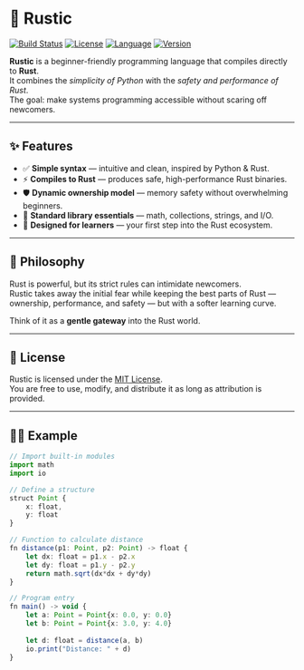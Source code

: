 # 🌲 Rustic

[![Build Status](https://img.shields.io/badge/build-passing-brightgreen.svg)](#)
[![License](https://img.shields.io/badge/license-MIT-blue.svg)](#)
[![Language](https://img.shields.io/badge/language-Rust-orange.svg)](#)
[![Version](https://img.shields.io/badge/version-0.1.0-yellow.svg)](#)

**Rustic** is a beginner-friendly programming language that compiles directly to **Rust**.  
It combines the *simplicity of Python* with the *safety and performance of Rust*.  
The goal: make systems programming accessible without scaring off newcomers.

---

## ✨ Features

- ✅ **Simple syntax** — intuitive and clean, inspired by Python & Rust.  
- ⚡ **Compiles to Rust** — produces safe, high-performance Rust binaries.  
- 🛡️ **Dynamic ownership model** — memory safety without overwhelming beginners.  
- 🧰 **Standard library essentials** — math, collections, strings, and I/O.  
- 🚀 **Designed for learners** — your first step into the Rust ecosystem.  

---

## 📖 Philosophy

Rust is powerful, but its strict rules can intimidate newcomers.  
Rustic takes away the initial fear while keeping the best parts of Rust —  
ownership, performance, and safety — but with a softer learning curve.

Think of it as a **gentle gateway** into the Rust world.  

---

## 📜 License

Rustic is licensed under the [MIT License](LICENSE).  
You are free to use, modify, and distribute it as long as attribution is provided.

---

## 🧑‍💻 Example

```typescript
// Import built-in modules
import math
import io

// Define a structure
struct Point {
    x: float,
    y: float
}

// Function to calculate distance
fn distance(p1: Point, p2: Point) -> float {
    let dx: float = p1.x - p2.x
    let dy: float = p1.y - p2.y
    return math.sqrt(dx*dx + dy*dy)
}

// Program entry
fn main() -> void {
    let a: Point = Point{x: 0.0, y: 0.0}
    let b: Point = Point{x: 3.0, y: 4.0}
    
    let d: float = distance(a, b)
    io.print("Distance: " + d)
}
